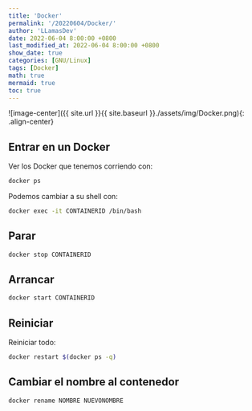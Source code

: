 ```yaml
---
title: 'Docker'
permalink: '/20220604/Docker/'
author: 'LLamasDev'
date: 2022-06-04 8:00:00 +0800
last_modified_at: 2022-06-04 8:00:00 +0800
show_date: true
categories: [GNU/Linux]
tags: [Docker]
math: true
mermaid: true
toc: true
---
```


![image-center]({{ site.url }}{{ site.baseurl }}./assets/img/Docker.png){: .align-center}

## Entrar en un Docker

Ver los Docker que tenemos corriendo con:
```bash
docker ps
```

Podemos cambiar a su shell con:
```bash
docker exec -it CONTAINERID /bin/bash
```

## Parar

```bash
docker stop CONTAINERID
```

## Arrancar

```bash
docker start CONTAINERID
```

## Reiniciar

Reiniciar todo:
```bash
docker restart $(docker ps -q)
```

## Cambiar el nombre al contenedor

```bash
docker rename NOMBRE NUEVONOMBRE
```